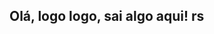 ## Olá, logo logo, sai algo aqui! rs
<!--
👋 Olá, eu sou o Roberson!
Sou um Profissional de Tecnologia da Informação com uma forte paixão por Cibersegurança e Desenvolvimento de Softwares. Minha jornada me levou a focar no mundo da Segurança da Informação, onde estou constantemente explorando novas técnicas e ferramentas para proteger e fortalecer infraestruturas de rede. Atualmente, estou aprimorando minhas habilidades no Red Teaming e criando soluções automatizadas para desafios complexos de segurança.

<!--
**robersonrodrigo/robersonrodrigo** is a ✨ _special_ ✨ repository because its `README.md` (this file) appears on your GitHub profile.
🚀 Objetivo Profissional
Minha missão é me tornar um especialista em Segurança da Informação, com ênfase em Red Teaming e Automação de Segurança. Estou sempre em busca de novos desafios e oportunidades para aplicar meu conhecimento e contribuir para o fortalecimento das defesas cibernéticas.

Here are some ideas to get you started:
🛠️ Habilidades Técnicas
Linguagens de Programação:

- 🔭 I’m currently working on ...
- 🌱 I’m currently learning ...
- 👯 I’m looking to collaborate on ...
- 🤔 I’m looking for help with ...
- 💬 Ask me about ...
- 📫 How to reach me: ...
- 😄 Pronouns: ...
- ⚡ Fun fact: ...

Python
Shell Script / Bash
Ferramentas e Tecnologias:

Nmap, Wireshark, Metasploit
Ansible, Docker, Kubernetes
Firewall, VPN, IDS/IPS
Especializações em Segurança:

Pen Testing e Análise de Vulnerabilidades
Red Teaming e Simulação de Ameaças
Automação de Segurança e Resposta a Incidentes
Infraestrutura de Rede:

Configuração e Gerenciamento de Redes
Arquitetura de Redes Seguras
Monitoramento e Análise de Tráfego
🌱 Aprendizado Contínuo
Red Teaming: Estou aprofundando meus conhecimentos em técnicas de invasão e simulação de ataques cibernéticos para testar e fortalecer sistemas de segurança.
Automação: Criando scripts de automação para tarefas de segurança, como varredura de portas e monitoramento de rede, utilizando Shell Script e Python.
🌟 Projetos em Destaque
[Nome do Projeto 1]: Descrição breve do projeto, destacando como ele contribui para a cibersegurança.
[Nome do Projeto 2]: Descrição breve do projeto, focando em habilidades técnicas aplicadas.
[Nome do Projeto 3]: Descrição breve do projeto, ressaltando a importância para sua carreira.
🔗 Conecte-se Comigo

LinkedIn https://www.linkedin.com  
GitHub
E-mail
